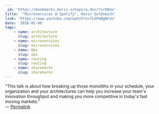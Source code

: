 ```yaml
---
_id: 'https://bookmarks.boris.schapira.dev/?srOQnw'
title: '"Microservices @ Spotify", Kevin Goldsmith'
link: 'https://www.youtube.com/watch?v=7LGPeBgNFuU'
date: '2016-01-08'
tags:
    - name: architecture
      slug: architecture
    - name: microservices
      slug: microservices
    - name: Ops
      slug: ops
    - name: routing
      slug: routing
    - name: sharemarks
      slug: sharemarks
---
```


&quot;This talk is about how breaking up those monoliths in your schedule, your
organization and your architectures can help you increase your team's innovation
throughput and making you more competitive in today's fast moving markets.&quot;
<br>&#8212;
<a href="https://bookmarks.boris.schapira.dev/?srOQnw" title="Permalink">Permalink</a>
